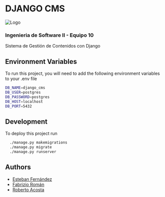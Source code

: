 
# DJANGO CMS
![Logo](https://media.licdn.com/dms/image/v2/D4D3DAQGkaNxZbj9YDQ/image-scale_191_1128/image-scale_191_1128/0/1682435019060/facultad_polit_cnica_una_cover?e=1725339600&v=beta&t=RvjnSps0ck_19iHZhgNCrd1L5VMayrtOftZ_7hC6Hlk)
### Ingenieria de Software II - Equipo 10

Sistema de Gestión de Contenidos con Django

## Environment Variables

To run this project, you will need to add the following environment variables to your .env file

```bash
DB_NAME=django_cms
DB_USER=postgres
DB_PASSWORD=postgres
DB_HOST=localhost
DB_PORT=5432
```

## Development

To deploy this project run

```bash
  ./manage.py makemigrations
  ./manage.py migrate
  ./manage.py runserver
```


## Authors

- [Esteban Fernández](https://www.github.com/estebanfern)
- [Fabrizio Román](https://www.github.com/fabri10roman)
- [Roberto Acosta](https://www.github.com/robertodayudis)

